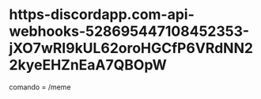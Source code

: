 # https-discordapp.com-api-webhooks-528695447108452353-jXO7wRI9kUL62oroHGCfP6VRdNN22kyeEHZnEaA7QBOpW
comando = /meme
